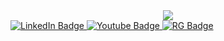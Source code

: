 <div id="header" align="center">
  <img src="https://media.giphy.com/media/3o85xC8sdW7vmG6bRe/giphy.gif">
</div>



<div id="badges">
  <a href="https://www.linkedin.com/in/fathi-mahdi-a4a4bb14b">
    <img src="https://img.shields.io/badge/LinkedIn-blue?style=for-the-badge&logo=linkedin&logoColor=white" alt="LinkedIn Badge"/>
  </a>
  <a href="your-youtube-URL">
    <img src="https://img.shields.io/badge/YouTube-red?style=for-the-badge&logo=youtube&logoColor=white" alt="Youtube Badge"/>
  </a>
  <a href="[your-twitter-URL](https://www.researchgate.net/profile/Fathi-Mahdi-Elsiddig-Haroun)">
    <img src="https://img.shields.io/badge/Researchgate-green?style=for-the-badge&logo=twitter&logoColor=white" alt="RG Badge"/>
  </a>
</div>
